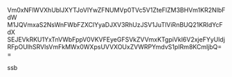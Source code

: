 Vm0xNFlWVXhUblJXYTJoVlYwZFNUMVp0TVc5V1ZteFlZM3BHVm1KR2NIbFdW
M1JQVmxaS2NsWnFWbFZXClYyaDJXV3RhUzJSV1JuTlViRnBUQ21KRldYcFdX
SEJEVkRKU1YxTnVWbFppV0VKVFEyeGFSVkZVVmxKTgpiVkl6V2xjeFYyUldj
RFpOUlhSRVlsVmFkMWx0WXpsUVVXOUxZVWRPYmdvS1pIRm8KCmljbQ==

ssb